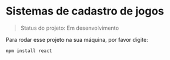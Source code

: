 <h1>Sistemas de cadastro de jogos</h1>

> Status do projeto: Em desenvolvimento 

Para rodar esse projeto na sua máquina, por favor digite:

```
npm install react
```
